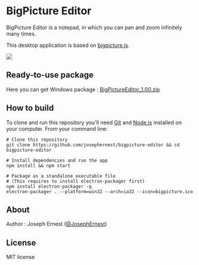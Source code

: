 BigPicture Editor
=============

BigPicture Editor is a notepad, in which you can pan and zoom infinitely many times.

This desktop application is based on [bigpicture.js](http://github.com/josephernest/bigpicture.js/).

![](http://gget.it/kfh4pqh2/bigpicture-editor.jpg)

Ready-to-use package
----

Here you can get Windows package : [BigPictureEditor_1.00.zip](http://bigpictu.re/files/bigpictureeditor_1.00.zip)

How to build
----

To clone and run this repository you'll need [Git](https://git-scm.com) and [Node.js](https://nodejs.org/en/download/) installed on your computer. From your command line:

```
# Clone this repository
git clone https://github.com/josephernest/bigpicture-editor && cd bigpicture-editor

# Install dependencies and run the app
npm install && npm start

# Package as a standalone executable file
# (This requires to install electron-packager first)
npm install electron-packager -g
electron-packager . --platform=win32 --arch=ia32 --icon=bigpicture.ico
```


About
----

Author : Joseph Ernest ([@JosephErnest](http:/twitter.com/JosephErnest))

License
----
MIT license
